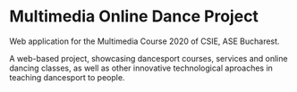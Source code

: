# Multimedia Online Dance Project
Web application for the Multimedia Course 2020 of CSIE, ASE Bucharest.

A web-based project, showcasing dancesport courses, services and online dancing classes, as well as other innovative technological aproaches in teaching dancesport to people.
